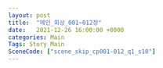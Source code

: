 ```yaml
---
layout: post
title:  "메인_회상_001~012장"
date:   2021-12-26 16:00:00 +0000
categories: Main
Tags: Story Main
SceneCode: ["scene_skip_cp001-012_q1_s10"]
---
```

